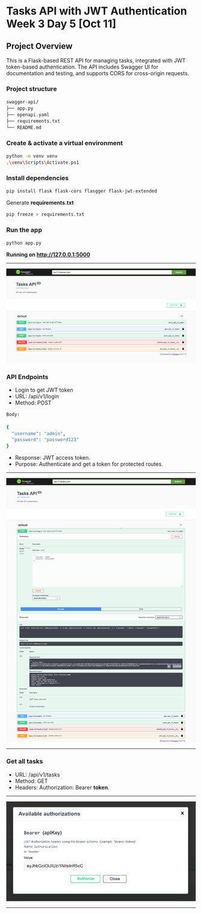 # Tasks API with JWT Authentication Week 3 Day 5 [Oct 11]

## Project Overview

This is a Flask-based REST API for managing tasks, integrated with JWT token-based authentication. The API includes Swagger UI for documentation and testing, and supports CORS for cross-origin requests.

### Project structure

```bash
swagger-api/
├── app.py
├── openapi.yaml
├── requirements.txt
└── README.md
```

### Create & activate a virtual environment

```bash
python -m venv venv
.\venv\Scripts\Activate.ps1
```

### Install dependencies

```bash
pip install flask flask-cors flasgger flask-jwt-extended
```

Generate **requirements.txt**

```bash
pip freeze > requirements.txt
```

### Run the app

```bash
python app.py
```

**Running on <http://127.0.0.1:5000>**

---

![screenshot1](./Image/img1.PNG)

### API Endpoints

- Login to get JWT token
- URL: /api/v1/login
- Method: POST

```bash
Body:

{
  "username": "admin",
  "password": "password123"
}
```

- Response: JWT access token.
- Purpose: Authenticate and get a token for protected routes.

---

![screenshot1](./Image/img2.PNG)

---

### Get all tasks

- URL: /api/v1/tasks
- Method: GET
- Headers: Authorization: Bearer **token**.

---

![screenshot1](./Image/img3.PNG)

---
